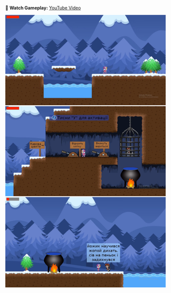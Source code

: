 🎥 **Watch Gameplay:** [YouTube Video](https://www.youtube.com/watch?v=gT70dhuGI08)

![screenshot1](screenshot1.png)
![screenshot2](screenshot2.png)
![screenshot3](screenshot3.png)